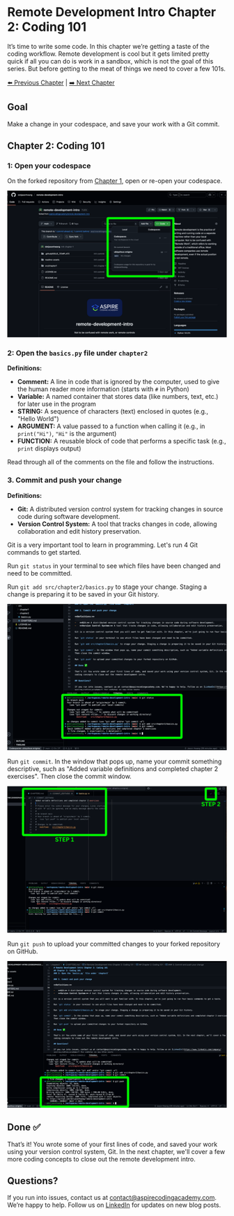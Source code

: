 # Remote Development Intro Chapter 2: Coding 101

It’s time to write some code. In this chapter we’re getting a taste of the coding workflow. Remote development is cool but it gets limited pretty quick if all you can do is work in a sandbox, which is not the goal of this series. But before getting to the meat of things we need to cover a few 101s.

[⬅️ Previous Chapter](../chapter1/CHAPTER1.md) | [➡️ Next Chapter](../chapter3/CHAPTER3.md)

## Goal

Make a change in your codespace, and save your work with a Git commit.

## Chapter 2: Coding 101

### 1: Open your codespace

On the forked repository from [Chapter 1](https://aspirecodingacademy.com/blog/remote-development-intro-1/), open or re-open your codespace.

![1](./assets/screenshots/1.png)

### 2: Open the `basics.py` file under `chapter2`

**Definitions:**

-   **Comment:** A line in code that is ignored by the computer, used to give the human reader more information (starts with `#` in Python)
-   **Variable:** A named container that stores data (like numbers, text, etc.) for later use in the program
-   **STRING:** A sequence of characters (text) enclosed in quotes (e.g., "Hello World")
-   **ARGUMENT:** A value passed to a function when calling it (e.g., in `print("Hi")`, `"Hi"` is the argument)
-   **FUNCTION:** A reusable block of code that performs a specific task (e.g., `print` displays output)

Read through all of the comments on the file and follow the instructions.

### 3. Commit and push your change

**Definitions:**

-   **Git:** A distributed version control system for tracking changes in source code during software development.
-   **Version Control System:** A tool that tracks changes in code, allowing collaboration and edit history preservation.

Git is a very important tool to learn in programming. Let's run 4 Git commands to get started.

Run `git status` in your terminal to see which files have been changed and need to be committed.

Run `git add src/chapter2/basics.py` to stage your change. Staging a change is preparing it to be saved in your Git history.

![1](./assets/screenshots/2.png)

Run `git commit`. In the window that pops up, name your commit something descriptive, such as "Added variable definitions and completed chapter 2 exercises". Then close the commit window.

![1](./assets/screenshots/3.png)

Run `git push` to upload your committed changes to your forked repository on GitHub.

![1](./assets/screenshots/4.png)

## Done ✅

That’s it! You wrote some of your first lines of code, and saved your work using your version control system, Git. In the next chapter, we'll cover a few more coding concepts to close out the remote development intro.

## Questions?

If you run into issues, contact us at contact@aspirecodingacademy.com. We’re happy to help. Follow us on [LinkedIn](https://www.linkedin.com/company/aspire-coding-academy/) for updates on new blog posts.
